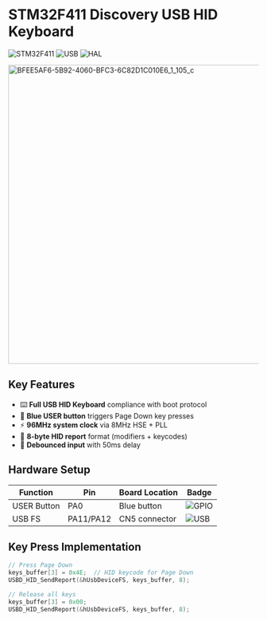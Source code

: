 # STM32F411 Discovery USB HID Keyboard

![STM32F411](https://img.shields.io/badge/STM32F411-Discovery-03234B?logo=stmicroelectronics&logoColor=white)
![USB](https://img.shields.io/badge/USB-HID_Keyboard-2496ED?logo=usb&logoColor=white)
![HAL](https://img.shields.io/badge/STM32-HAL_Library-03234B?logo=stmicroelectronics)

<img src="https://github.com/user-attachments/assets/77085677-584e-405d-8764-d9902ea89b98" width="600" alt="BFEE5AF6-5B92-4060-BFC3-6C82D1C010E6_1_105_c">


## Key Features
- ⌨️ **Full USB HID Keyboard** compliance with boot protocol
- 🔵 **Blue USER button** triggers Page Down key presses
- ⚡ **96MHz system clock** via 8MHz HSE + PLL
- 📝 **8-byte HID report** format (modifiers + keycodes)
- 🔄 **Debounced input** with 50ms delay

## Hardware Setup
| Function       | Pin  | Board Location | Badge |
|----------------|------|----------------|-------|
| USER Button    | PA0  | Blue button    | ![GPIO](https://img.shields.io/badge/GPIO-PA0-yellow) |
| USB FS         | PA11/PA12 | CN5 connector | ![USB](https://img.shields.io/badge/USB-Full_Speed-blue) |

## Key Press Implementation
```c
// Press Page Down
keys_buffer[3] = 0x4E;  // HID keycode for Page Down
USBD_HID_SendReport(&hUsbDeviceFS, keys_buffer, 8);

// Release all keys
keys_buffer[3] = 0x00;
USBD_HID_SendReport(&hUsbDeviceFS, keys_buffer, 8);
